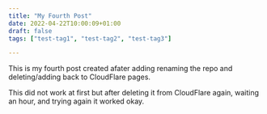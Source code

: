 ```yaml
---
title: "My Fourth Post"
date: 2022-04-22T10:00:09+01:00
draft: false
tags: ["test-tag1", "test-tag2", "test-tag3"] 

---
```

This is my fourth post created afater adding renaming the repo and deleting/adding back to CloudFlare pages.

This did not work at first but after deleting it from CloudFlare again, waiting an hour, and trying again it worked okay.